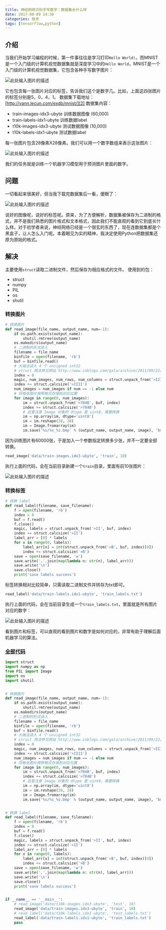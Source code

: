 ```yaml
---
title: 神经网络识别手写数字：数据集长什么样
date: 2017-08-09 14:30
categories: 技术
tags: [tensorflow,python] 
---
```


## 介绍
当我们开始学习编程的时候，第一件事往往是学习打印`Hello World!`。而MNIST是一个入门级的计算机视觉数据集就是深度学习中的`Hello World`，MNIST是一个入门级的计算机视觉数据集，它包含各种手写数字图片：

![此处输入图片的描述][1]

它也包含每一张图片对应的标签，告诉我们这个是数字几。比如，上面这四张图片的标签分别是5，0，4，1。
数据集下载地址：[http://yann.lecun.com/exdb/mnist/][2]
数据集内容：

 - train-images-idx3-ubyte  训练数据图像  (60,000)
 - train-labels-idx1-ubyte    训练数据label
 - t10k-images-idx3-ubyte   测试数据图像  (10,000)
 - t10k-labels-idx1-ubyte     测试数据label

每一张图片包含28像素X28像素。我们可以用一个数字数组来表示这张图片：

![此处输入图片的描述][3]
 
我们的任务就是训练一个机器学习模型用于预测图片里面的数字。

## 问题
一切看起来很美好，但当我下载完数据集后一看，傻眼了：

![此处输入图片的描述][4]

说好的图像呢，说好的标签呢。原来，为了方便解析，数据集被保存为二进制的格式，并不是我们熟悉的图片格式和文本格式，因此我们不能直观的看到它到底长什么样。对于初学者来说，神经网络已经是一个很玄的东西了，现在连数据集都是个黑盒子，让人怎么入门呢。本着眼见为实的精神，我决定使用Python把数据集还原为原始的格式。

## 解决
主要使用`struct`读取二进制文件，然后保存为相应格式的文件。
使用到的包：

- struct
- numpy
- PIL
- os
- shutil

### 转换图片
``` python
# 转换图片
def read_image(file_name, output_name, num=-1):
    if os.path.exists(output_name):
        shutil.rmtree(output_name)
    os.makedirs(output_name)
    # 二进制的形式读入
    filename = file_name
    binfile = open(filename, 'rb')
    buf = binfile.read()
    # 大端法读入 4 个 unsigned int32
    # struct 用法参见网站 http://www.cnblogs.com/gala/archive/2011/09/22/2184801.html
    index = 0
    magic, num_images, num_rows, num_columns = struct.unpack_from('>IIII', buf, index)
    index += struct.calcsize('>IIII')
    num_images = num_images if num == -1 else num
    # 将每张图片按照格式存储到对应位置
    for image in range(0, num_images):
        im = struct.unpack_from('>784B', buf, index)
        index += struct.calcsize('>784B')
        # 这里注意 Image 对象的 dtype 是 uint8，需要转换
        im = np.array(im, dtype='uint8')
        im = im.reshape(28, 28)
        im = Image.fromarray(im)
        im.save('%s/%s_%s.bmp' % (output_name, output_name, image), 'bmp')
```
因为训练图片有60000张，于是加入一个参数指定转换多少张，并不一定要全部转换。
``` python
read_image('data/train-images.idx3-ubyte', 'train', 10)
```
执行上面的代码，会在当前目录新建一个`train`目录，里面有前10张图片：

![此处输入图片的描述][5]

### 转换标签
``` python
# 转换 label
def read_label(filename, save_filename):
    f = open(filename, 'rb')
    index = 0
    buf = f.read()
    f.close()
    magic, labels = struct.unpack_from('>II', buf, index)
    index += struct.calcsize('>II')
    label_arr = [0] * labels
    for x in range(0, labels):
        label_arr[x] = int(struct.unpack_from('>B', buf, index)[0])
        index += struct.calcsize('>B')
    save = open(save_filename, 'w')
    save.write(','.join(map(lambda n: str(n), label_arr)))
    save.write('\n')
    save.close()
    print('save labels success')
```
标签转换相对比较简单，只需读取二进制文件并转存为txt即可。
``` python
read_label('data/train-labels.idx1-ubyte', 'train_labels.txt')
```
执行上面的代码，会在当前目录生成一个`train_labels.txt`，里面就是所有图片对应的数字：

![此处输入图片的描述][6]

看到图片和标签，可以直观的看到图片和数字是如何对应的，非常有助于理解后面机器学习的算法。

### [全部代码][7]
``` python
import struct
import numpy as np
from PIL import Image
import os
import shutil


# 转换图片
def read_image(file_name, output_name, num=-1):
    if os.path.exists(output_name):
        shutil.rmtree(output_name)
    os.makedirs(output_name)
    # 二进制的形式读入
    filename = file_name
    binfile = open(filename, 'rb')
    buf = binfile.read()
    # 大端法读入 4 个 unsigned int32
    # struct 用法参见网站 http://www.cnblogs.com/gala/archive/2011/09/22/2184801.html
    index = 0
    magic, num_images, num_rows, num_columns = struct.unpack_from('>IIII', buf, index)
    index += struct.calcsize('>IIII')
    num_images = num_images if num == -1 else num
    # 将每张图片按照格式存储到对应位置
    for image in range(0, num_images):
        im = struct.unpack_from('>784B', buf, index)
        index += struct.calcsize('>784B')
        # 这里注意 Image 对象的 dtype 是 uint8，需要转换
        im = np.array(im, dtype='uint8')
        im = im.reshape(28, 28)
        im = Image.fromarray(im)
        im.save('%s/%s_%s.bmp' % (output_name, output_name, image), 'bmp')


# 转换 label
def read_label(filename, save_filename):
    f = open(filename, 'rb')
    index = 0
    buf = f.read()
    f.close()
    magic, labels = struct.unpack_from('>II', buf, index)
    index += struct.calcsize('>II')
    label_arr = [0] * labels
    for x in range(0, labels):
        label_arr[x] = int(struct.unpack_from('>B', buf, index)[0])
        index += struct.calcsize('>B')
    save = open(save_filename, 'w')
    save.write(','.join(map(lambda n: str(n), label_arr)))
    save.write('\n')
    save.close()
    print('save labels success')


if __name__ == '__main__':
    # read_image('data/t10k-images.idx3-ubyte', 'test', 10)
    read_image('data/train-images.idx3-ubyte', 'train', 10)
    # read_label('data/t10k-labels.idx1-ubyte', 'test_labels.txt')
    read_label('data/train-labels.idx1-ubyte', 'train_labels.txt')
    pass

```


  [1]: http://images.ciphermagic.cn/MNIST.png-blog
  [2]: http://yann.lecun.com/exdb/mnist/
  [3]: http://images.ciphermagic.cn/MNIST-Matrix.png-blog
  [4]: http://images.ciphermagic.cn/dataset.png-blog
  [5]: http://images.ciphermagic.cn/train.png-blog
  [6]: http://images.ciphermagic.cn/label.png-blog
  [7]: https://github.com/ciphermagic/python-learn/blob/master/tensorflow_learn/mnist/transform.py